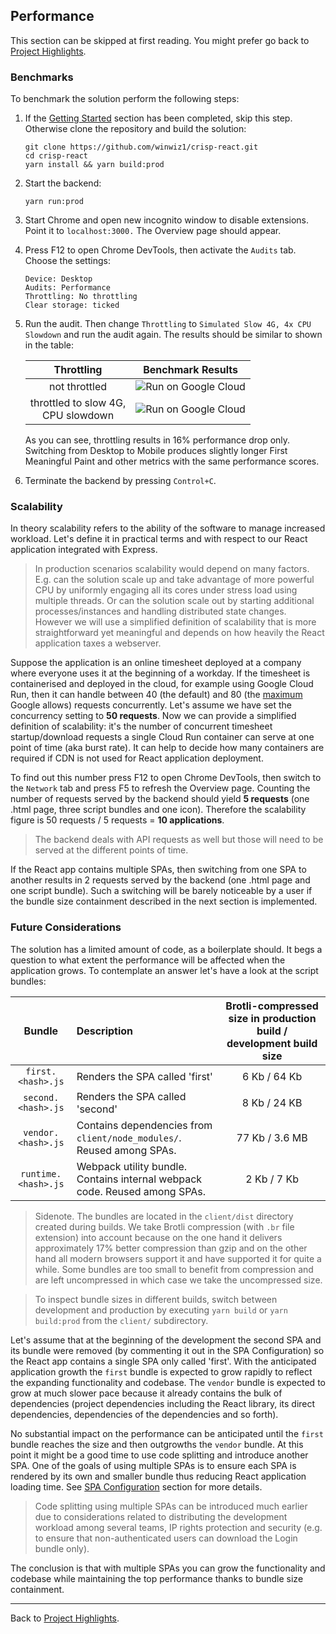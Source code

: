 ﻿
## Performance
This section can be skipped at first reading. You might prefer go back to [Project Highlights](https://github.com/winwiz1/crisp-react/blob/master/docs/ProjectHighlights.md).
### Benchmarks
To benchmark the solution perform the following steps:

1. If the [Getting Started](https://github.com/winwiz1/crisp-react#getting-started) section has been completed, skip this step. Otherwise clone the repository and build the solution:
    ```
    git clone https://github.com/winwiz1/crisp-react.git
    cd crisp-react
    yarn install && yarn build:prod
    ```
2. Start the backend:
    ```
    yarn run:prod
    ```

3. Start Chrome and open new incognito window to disable extensions. Point it to `localhost:3000.`  The Overview page should appear.

4. Press F12 to open Chrome DevTools, then activate the `Audits` tab. Choose the settings:
    ```
    Device: Desktop
    Audits: Performance
    Throttling: No throttling
    Clear storage: ticked
   ```
5. Run the audit. Then change `Throttling` to `Simulated Slow 4G, 4x CPU Slowdown` and run the audit again. The results should be similar to shown in the table:

    | Throttling | Benchmark Results |
    | :---:| :---:|
    | not throttled | ![Run on Google Cloud](unimpeded.png) |
    | throttled to slow 4G,<br/>CPU slowdown | ![Run on Google Cloud](throttled.png) |

    As you can see, throttling results in 16% performance drop only. Switching from Desktop to Mobile produces slightly longer First Meaningful Paint and other metrics with the same performance scores.

6. Terminate the backend by pressing `Control+C`.

### Scalability
In theory scalability refers to the ability of the software to manage increased workload. Let's define it in practical terms and with respect to our React application integrated with Express.

>In production scenarios scalability would depend on many factors. E.g. can the solution scale up and take advantage of more powerful CPU by uniformly engaging all its cores under stress load using multiple threads. Or can the solution scale out by starting additional processes/instances and handling distributed state changes. However we will use a simplified definition of scalability that is more straightforward yet meaningful and depends on how heavily the React application taxes a webserver.

Suppose the application is an online timesheet deployed at a company where everyone uses it at the beginning of a workday. If the timesheet is containerised and deployed in the cloud, for example using Google Cloud Run, then it can handle between 40 (the default) and 80 (the [maximum](https://cloud.google.com/run/quotas) Google allows) requests concurrently. Let's assume we have set the concurrency setting to __50 requests__. Now we can provide a simplified definition of scalability: it's the number of concurrent timesheet startup/download requests a single Cloud Run container can serve at one point of time (aka burst rate). It can help to decide how many containers are required if CDN is not used for React application deployment.

To find out this number press F12 to open Chrome DevTools, then switch to the `Network` tab and press F5 to refresh the Overview page. Counting the number of requests served by the backend should yield __5 requests__ (one .html page, three script bundles and one icon). Therefore the scalability figure is 50 requests / 5 requests = __10 applications__.

> The backend deals with API requests as well but those will need to be served at the different points of time.

If the React app contains multiple SPAs, then switching from one SPA to another results in 2 requests served by the backend (one .html page and one script bundle). Such a switching will be barely noticeable by a user if the bundle size containment described in the next section is implemented.

### Future Considerations
The solution has a limited amount of code, as a boilerplate should. It begs a question to what extent the performance will be affected when the application grows. To contemplate an answer let's have a look at the script bundles:

| Bundle | Description | Brotli-compressed size in production build / development build size
| :---:| :---| :---:|
| `first.<hash>.js` | Renders the SPA called 'first' | 6 Kb / 64 Kb |
| `second.<hash>.js` | Renders the SPA called 'second' | 8 Kb / 24 KB |
| `vendor.<hash>.js` | Contains dependencies from `client/node_modules/`. Reused among SPAs.  | 77 Kb / 3.6 MB|
| `runtime.<hash>.js` | Webpack utility bundle. Contains internal webpack code. Reused among SPAs. | 2 Kb / 7 Kb |

>Sidenote. The bundles are located in the `client/dist` directory created during builds. We take Brotli compression (with `.br` file extension) into account because on the one hand it delivers approximately 17% better compression than gzip and on the other hand all modern browsers support it and have supported it for quite a while. Some bundles are too small to benefit from compression and are left uncompressed in which case we take the uncompressed size. 

>To inspect bundle sizes in different builds, switch between development and production by executing `yarn build` or `yarn build:prod` from the `client/` subdirectory.

Let's assume that at the beginning of the development the second SPA and its bundle were removed (by commenting it out in the SPA Configuration) so the React app contains a single SPA only called 'first'. With the anticipated application growth the `first` bundle is expected to grow rapidly to reflect the expanding functionality and codebase. The `vendor` bundle is expected to grow at much slower pace because it already contains the bulk of dependencies (project dependencies including the React library, its direct dependencies, dependencies of the dependencies and so forth).

No substantial impact on the performance can be anticipated until the `first` bundle reaches the size and then outgrowths the `vendor` bundle. At this point it might be a good time to use code splitting and introduce another SPA. One of the goals of using multiple SPAs is to ensure each SPA is rendered by its own and smaller bundle thus reducing React application loading time. See [SPA Configuration](https://github.com/winwiz1/crisp-react#spa-configuration) section for more details.

> Code splitting using multiple SPAs can be introduced much earlier due to considerations related to distributing the development workload among several teams, IP rights protection and security (e.g. to ensure that non-authenticated users can download the Login bundle only).

The conclusion is that with multiple SPAs you can grow the functionality and codebase while maintaining the top performance thanks to bundle size containment.

---
Back to [Project Highlights](https://github.com/winwiz1/crisp-react/blob/master/docs/ProjectHighlights.md).

